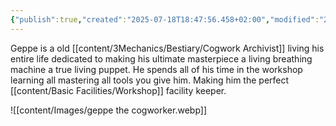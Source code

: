 ```yaml
---
{"publish":true,"created":"2025-07-18T18:47:56.458+02:00","modified":"2025-07-18T17:55:02.562+02:00","cssclasses":""}
---
```


Geppe is a old [[content/3Mechanics/Bestiary/Cogwork Archivist]] living his entire life dedicated to making his ultimate masterpiece a living breathing machine a true living puppet. He spends all of his time in the workshop learning all mastering all tools you give him. Making him the perfect [[content/Basic Facilities/Workshop]] facility keeper. 

![[content/Images/geppe the cogworker.webp]]